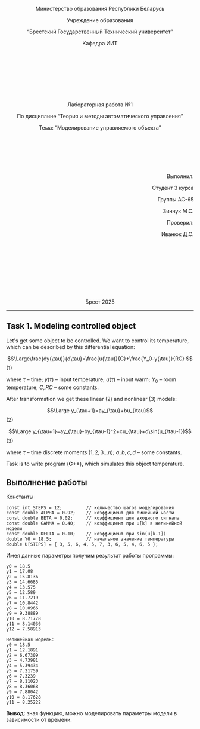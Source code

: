 <p align="center"> Министерство образования Республики Беларусь</p>
<p align="center">Учреждение образования</p>
<p align="center">“Брестский Государственный Технический университет”</p>
<p align="center">Кафедра ИИТ</p>
<br><br><br><br><br><br><br>
<p align="center">Лабораторная работа №1</p>
<p align="center">По дисциплине “Теория и методы автоматического управления”</p>
<p align="center">Тема: “Моделирование управляемого объекта”</p>
<br><br><br><br><br>
<p align="right">Выполнил:</p>
<p align="right">Студент 3 курса</p>
<p align="right">Группы АС-65</p>
<p align="right">Зинчук М.С.</p>
<p align="right">Проверил:</p>
<p align="right">Иванюк Д.С.</p>
<br><br><br><br><br><br><br><br>
<p align="center">Брест 2025</p>

---

## Task 1. Modeling controlled object

Let's get some object to be controlled. We want to control its temperature, which can be described by this differential equation:

$$\Large\frac{dy(\tau)}{d\tau}=\frac{u(\tau)}{C}+\frac{Y_0-y(\tau)}{RC} $$ (1)

where $\tau$ – time; $y(\tau)$ – input temperature; $u(\tau)$ – input warm; $Y_0$ – room temperature; $C,RC$ – some constants.

After transformation we get these linear (2) and nonlinear (3) models:

$$\Large y_{\tau+1}=ay_{\tau}+bu_{\tau}$$ (2)

$$\Large y_{\tau+1}=ay_{\tau}-by_{\tau-1}^2+cu_{\tau}+d\sin(u_{\tau-1})$$ (3)

where $\tau$ – time discrete moments ($1,2,3{\dots}n$); $a,b,c,d$ – some constants.

Task is to write program (**С++**), which simulates this object temperature.

## Выполнение работы

Константы

```
const int STEPS = 12;         // количество шагов моделирования
const double ALPHA = 0.92;    // коэффициент для линейной части
const double BETA = 0.02;     // коэффициент для входного сигнала
const double GAMMA = 0.40;    // коэффициент при u[k] в нелинейной модели
const double DELTA = 0.10;    // коэффициент при sin(u[k-1])
double Y0 = 18.5;             // начальное значение температуры
double U[STEPS] = { 3, 5, 6, 4, 5, 7, 3, 6, 5, 4, 6, 5 };
```

Имея данные параметры получим результат работы программы:

```Линейная модель:
y0 = 18.5
y1 = 17.08
y2 = 15.8136
y3 = 14.6685
y4 = 13.575
y5 = 12.589
y6 = 11.7219
y7 = 10.8442
y8 = 10.0966
y9 = 9.38889
y10 = 8.71778
y11 = 8.14036
y12 = 7.58913

Нелинейная модель:
y0 = 18.5
y1 = 12.1891
y2 = 6.67309
y3 = 4.73981
y4 = 5.39434
y5 = 7.21759
y6 = 7.3239
y7 = 8.11023
y8 = 8.36068
y9 = 7.88042
y10 = 8.17628
y11 = 8.25222

```

**Вывод:** зная функцию, можно моделировать параметры модели в зависимости от времени.